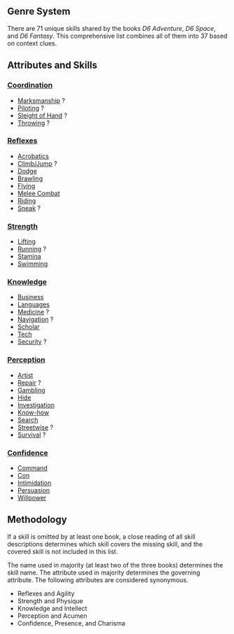 Genre System
------------

There are 71 unique skills shared by the books _D6 Adventure_, _D6 Space_, and _D6 Fantasy_. This comprehensive list combines all of them into 37 based on context clues.

Attributes and Skills
---------------------

### [Coordination](Coordination.md)

- [Marksmanship](Marksmanship.md) <span title='Space: Reflexes'>?</span>
- [Piloting](Piloting.md) <span title='Space: Mechanical'>?</span>
- [Sleight of Hand](SleightOfHand.md) <span title='Space: Reflexes'>?</span>
- [Throwing](Throwing.md) <span title='Space: Reflexes'>?</span>

### [Reflexes](Reflexes.md)

- [Acrobatics](Acrobatics.md)
- [Climb/Jump](ClimbJump.md) <span title='Space: Strength'>?</span>
- [Dodge](Dodge.md)
- [Brawling](Fighting.md)
- [Flying](Flying.md)
- [Melee Combat](MeleeCombat.md)
- [Riding](Riding.md)
- [Sneak](Sneak.md) <span title='Space: Perception'>?</span>

### [Strength](Strength.md)

- [Lifting](Lifting.md)
- [Running](Running.md) <span title='Space: Reflexes'>?</span>
- [Stamina](Stamina.md)
- [Swimming](Swimming.md)

### [Knowledge](Knowledge.md)

- [Business](Business.md)
- [Languages](Languages.md)
- [Medicine](Medicine.md) <span title='Space: Technical'>?</span>
- [Navigation](Navigation.md) <span title='Space: Mechanical'>?</span>
- [Scholar](Scholar.md)
- [Tech](Tech.md)
- [Security](Traps.md) <span title='Space: Technical'>?</span>

### [Perception](Perception.md)

- [Artist](Artist.md)
- [Repair](RepairCraft.md) <span title='Space: Technical'>?</span>
- [Gambling](Gambling.md)
- [Hide](Hide.md)
- [Investigation](Investigation.md)
- [Know-how](Know-how.md)
- [Search](Search.md)
- [Streetwise](Streetwise.md) <span title='Space: Knowledge'>?</span>
- [Survival](Survival.md) <span title='Space: Knowledge'>?</span>

### [Confidence](Confidence.md)

- [Command](Command.md)
- [Con](Con.md)
- [Intimidation](Intimidation.md)
- [Persuasion](Persuasion.md)
- [Willpower](Mettle.md)

Methodology
-----------

If a skill is omitted by at least one book, a close reading of all skill descriptions determines which skill covers the missing skill, and the covered skill is not included in this list.

The name used in majority (at least two of the three books) determines the skill name. The attribute used in majority determines the governing attribute. The following attributes are considered synonymous.

- Reflexes and Agility
- Strength and Physique
- Knowledge and Intellect
- Perception and Acumen
- Confidence, Presence, and Charisma
